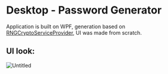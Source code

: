 # Desktop - Password Generator

Application is built on WPF, generation based on [RNGCryptoServiceProvider](https://learn.microsoft.com/en-us/dotnet/api/system.security.cryptography.rngcryptoserviceprovider?view=net-8.0), UI was made from scratch.

## UI look:
![Untitled](https://github.com/eatthateat/PasswordGenerator/assets/118101890/7e2e3eb5-6107-4676-b0dd-3015b82fb8d1)
